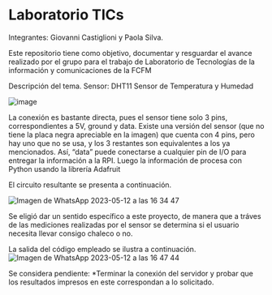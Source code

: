 # Laboratorio TICs

Integrantes: Giovanni Castiglioni y Paola Silva.

Este repositorio tiene como objetivo, documentar y resguardar el avance realizado por el grupo para el trabajo de Laboratorio de Tecnologías de la información y comunicaciones de la FCFM

Descripción del tema.
Sensor: DHT11 Sensor de Temperatura y Humedad

![image](https://github.com/Paito249/LaboratorioTICs/assets/90465211/e4b8a410-7198-466e-98e5-aa9a3dd2e03f)

La conexión es bastante directa, pues el sensor tiene solo 3 pins, correspondientes 
a 5V, ground y data. Existe una versión del sensor (que no tiene la placa negra 
apreciable en la imagen) que cuenta con 4 pins, pero hay uno que no se usa, y los 3 
restantes son equivalentes a los ya mencionados. Así, “data” puede conectarse a 
cualquier pin de I/O para entregar la información a la RPI.
Luego la información de procesa con Python usando la librería Adafruit

El circuito resultante se presenta a continuación.

![Imagen de WhatsApp 2023-05-12 a las 16 34 47](https://github.com/Paito249/LaboratorioTICs/assets/90465211/7ce8bd03-8a47-4fdc-9e77-6bae5d3907fa)


Se eligió dar un sentido específico a este proyecto, de manera que a tráves de las mediciones realizadas por el sensor se determina si el usuario necesita llevar consigo chaleco o no.


La salida del código empleado se ilustra a continuación.
![Imagen de WhatsApp 2023-05-12 a las 16 47 44](https://github.com/Paito249/LaboratorioTICs/assets/90465211/18d1cad2-d434-429b-b0ab-39dab52f1146)


Se considera pendiente:
*Terminar la conexión del servidor y probar que los resultados impresos en este correspondan a lo solicitado.
